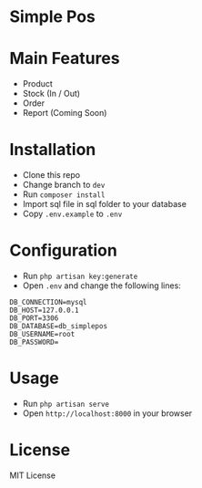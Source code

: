 # Simple Pos

# Main Features
- Product
- Stock (In / Out)
- Order
- Report (Coming Soon)


# Installation
- Clone this repo
- Change branch to `dev`
- Run `composer install`
- Import sql file in sql folder to your database
- Copy `.env.example` to `.env`

# Configuration
- Run `php artisan key:generate`
- Open `.env` and change the following lines:
```
DB_CONNECTION=mysql
DB_HOST=127.0.0.1
DB_PORT=3306
DB_DATABASE=db_simplepos
DB_USERNAME=root
DB_PASSWORD=
```



# Usage
- Run `php artisan serve`
- Open `http://localhost:8000` in your browser

# License
MIT License
